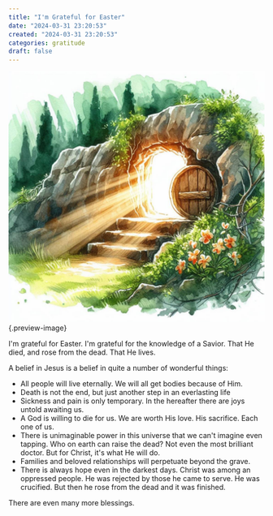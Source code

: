 ```yaml
---
title: "I'm Grateful for Easter"
date: "2024-03-31 23:20:53"  
created: "2024-03-31 23:20:53"
categories: gratitude  
draft: false
---
```


![He is Risen](../img/dalle-he-is-risen.jpeg){.preview-image}

I'm grateful for Easter. I'm grateful for the knowledge of a Savior. That He died, and rose from the dead. That He lives. 

A belief in Jesus is a belief in quite a number of wonderful things:

- All people will live eternally. We will all get bodies because of Him. 
- Death is not the end, but just another step in an everlasting life 
- Sickness and pain is only temporary. In the hereafter there are joys untold awaiting us. 
- A God is willing to die for us. We are worth His love. His sacrifice. Each one of us. 
- There is unimaginable power in this universe that we can't imagine even tapping. Who on earth can raise the dead? Not even the most brilliant doctor. But for Christ, it's what He will do. 
- Families and beloved relationships will perpetuate beyond the grave. 
- There is always hope even in the darkest days. Christ was among an oppressed people. He was rejected by those he came to serve. He was crucified. But then he rose from the dead and it was finished. 

There are even many more blessings. 